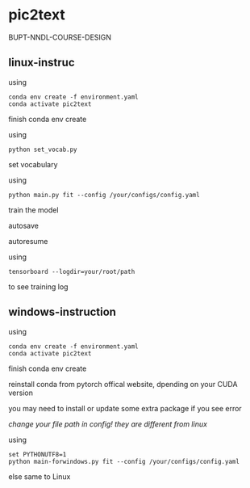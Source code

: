 # pic2text
BUPT-NNDL-COURSE-DESIGN

## linux-instruc
using 
```
conda env create -f environment.yaml
conda activate pic2text 
```
finish conda env create

using 
```
python set_vocab.py
```
set vocabulary

using 
```
python main.py fit --config /your/configs/config.yaml
```

train the model

autosave 

autoresume 

using 
```
tensorboard --logdir=your/root/path
```
to see training log

## windows-instruction
using 
```
conda env create -f environment.yaml
conda activate pic2text 
```
finish conda env create

reinstall conda from pytorch offical website, dpending on your CUDA version

you may need to install or update some extra package if you see error

*change your file path in config! they are different from linux*

using 
```
set PYTHONUTF8=1
python main-forwindows.py fit --config /your/configs/config.yaml
```

else same to Linux


